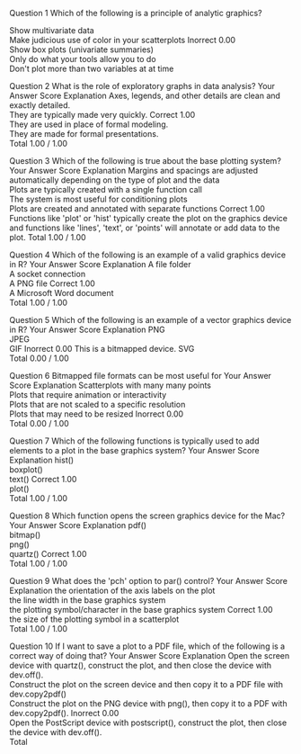 Question 1
Which of the following is a principle of analytic graphics?

Show multivariate data			
Make judicious use of color in your scatterplots	Inorrect	0.00	
Show box plots (univariate summaries)			
Only do what your tools allow you to do			
Don't plot more than two variables at at time

Question 2
What is the role of exploratory graphs in data analysis?
Your Answer		Score	Explanation
Axes, legends, and other details are clean and exactly detailed.			
They are typically made very quickly.	Correct	1.00	
They are used in place of formal modeling.			
They are made for formal presentations.			
Total		1.00 / 1.00	

Question 3
Which of the following is true about the base plotting system?
Your Answer		Score	Explanation
Margins and spacings are adjusted automatically depending on the type of plot and the data			
Plots are typically created with a single function call			
The system is most useful for conditioning plots			
Plots are created and annotated with separate functions	Correct	1.00	Functions like 'plot' or 'hist' typically create the plot on the graphics device and functions like 'lines', 'text', or 'points' will annotate or add data to the plot.
Total		1.00 / 1.00	

Question 4
Which of the following is an example of a valid graphics device in R?
Your Answer		Score	Explanation
A file folder			
A socket connection			
A PNG file	Correct	1.00	
A Microsoft Word document			
Total		1.00 / 1.00	

Question 5
Which of the following is an example of a vector graphics device in R?
Your Answer		Score	Explanation
PNG			
JPEG			
GIF	Inorrect	0.00	This is a bitmapped device.
SVG			
Total		0.00 / 1.00	

Question 6
Bitmapped file formats can be most useful for
Your Answer		Score	Explanation
Scatterplots with many many points			
Plots that require animation or interactivity			
Plots that are not scaled to a specific resolution			
Plots that may need to be resized	Inorrect	0.00	
Total		0.00 / 1.00	

Question 7
Which of the following functions is typically used to add elements to a plot in the base graphics system?
Your Answer		Score	Explanation
hist()			
boxplot()			
text()	Correct	1.00	
plot()			
Total		1.00 / 1.00	

Question 8
Which function opens the screen graphics device for the Mac?
Your Answer		Score	Explanation
pdf()			
bitmap()			
png()			
quartz()	Correct	1.00	
Total		1.00 / 1.00	

Question 9
What does the 'pch' option to par() control?
Your Answer		Score	Explanation
the orientation of the axis labels on the plot			
the line width in the base graphics system			
the plotting symbol/character in the base graphics system	Correct	1.00	
the size of the plotting symbol in a scatterplot			
Total		1.00 / 1.00	

Question 10
If I want to save a plot to a PDF file, which of the following is a correct way of doing that?
Your Answer		Score	Explanation
Open the screen device with quartz(), construct the plot, and then close the device with dev.off().			
Construct the plot on the screen device and then copy it to a PDF file with dev.copy2pdf()			
Construct the plot on the PNG device with png(), then copy it to a PDF with dev.copy2pdf().	Inorrect	0.00	
Open the PostScript device with postscript(), construct the plot, then close the device with dev.off().			
Total
